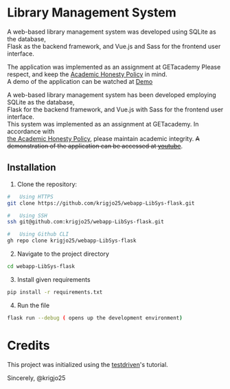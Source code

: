 # Library Management System
A web-based library management system was developed using SQLite as the database,<br>
Flask as the backend framework, and Vue.js and Sass for the frontend user interface.

The application was implemented as an assignment at GETacademy
Please respect, and keep the [Academic Honesty Policy](https://cs50.harvard.edu/x/2023/honesty/) in mind.<br>
A demo of the application can be watched at [Demo]()

A web-based library management system has been developed employing SQLite as the database,<br>
Flask for the backend framework, and Vue.js with Sass for the frontend user interface.<br>
This system was implemented as an assignment at GETacademy. In accordance with<br>
[the Academic Honesty Policy](https://cs50.harvard.edu/x/2023/honesty/), please maintain academic integrity. ~~A demonstration
of the application can be accessed at [youtube]()~~.




## Installation
1. Clone the repository:
```sh
#   Using HTTPS
git clone https://github.com/krigjo25/webapp-LibSys-flask.git

#   Using SSH
ssh git@github.com:krigjo25/webapp-LibSys-flask.git

#   Using Github CLI
gh repo clone krigjo25/webapp-LibSys-flask
```

2. Navigate to the project directory
```sh
cd webapp-LibSys-flask
```

3. Install given requirements
```sh
pip install -r requirements.txt
```

4. Run the file
```sh
flask run --debug ( opens up the development environment)
```
# Credits

This project was initialized using the [testdriven](https://testdriven.io/blog/developing-a-single-page-app-with-flask-and-vuejs/)'s tutorial.

Sincerely,
@krigjo25
